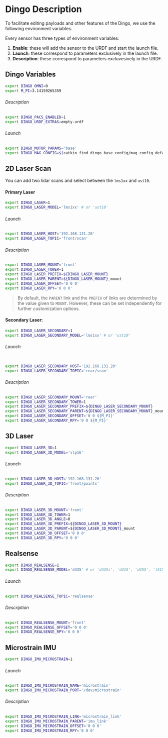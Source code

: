 # Dingo Description
To facilitate editing payloads and other features of the Dingo, we use the following environment variables. 

Every sensor has three types of environment variables: 
1. **Enable**: these will add the sensor to the URDF and start the launch file. 
2. **Launch**: these correspond to parameters exclusively in the launch file.
3. **Description**: these correspond to parameters excluvesively in the URDF.

## Dingo Variables
```bash
export DINGO_OMNI=0
export M_PI=3.14159265359
```
###### Description
```bash
export DINGO_PACS_ENABLED=1
export DINGO_URDF_EXTRAS=empty.urdf
```
###### Launch
```bash
export DINGO_MOTOR_PARAMS='base'
export DINGO_MAG_CONFIG=$(catkin_find dingo_base config/mag_config_default.yaml --first-only)
```

## 2D Laser Scan
You can add two lidar scans and select between the `lms1xx` and `ust10`.

#### Primary Laser
```bash
export DINGO_LASER=1
export DINGO_LASER_MODEL='lms1xx' # or 'ust10'
```
###### Launch
```bash
export DINGO_LASER_HOST='192.168.131.20'
export DINGO_LASER_TOPIC='front/scan'
```
###### Description
```bash
export DINGO_LASER_MOUNT='front'
export DINGO_LASER_TOWER=1
export DINGO_LASER_PREFIX=${DINGO_LASER_MOUNT}
export DINGO_LASER_PARENT=${DINGO_LASER_MOUNT}_mount
export DINGO_LASER_OFFSET='0 0 0'
export DINGO_LASER_RPY='0 0 0'
```
> By default, the `PARENT` link and the `PREFIX` of links are determined by the value given to `MOUNT`. However, these can be set independently for further customization options. 


#### Secondary Laser:
```bash
export DINGO_LASER_SECONDARY=1
export DINGO_LASER_SECONDARY_MODEL='lms1xx' # or 'ust10'
```
###### Launch
```bash

export DINGO_LASER_SECONDARY_HOST='192.168.131.20'
export DINGO_LASER_SECONDARY_TOPIC='rear/scan'
```
###### Description
```bash
export DINGO_LASER_SECONDARY_MOUNT='rear'
export DINGO_LASER_SECONDARY_TOWER=1
export DINGO_LASER_SECONDARY_PREFIX=${DINGO_LASER_SECONDARY_MOUNT}
export DINGO_LASER_SECONDARY_PARENT=${DINGO_LASER_SECONDARY_MOUNT}_mount
export DINGO_LASER_SECONDARY_OFFSET='0 0 ${M_PI}'
export DINGO_LASER_SECONDARY_RPY='0 0 ${M_PI}'
```

## 3D Laser
```bash
export DINGO_LASER_3D=1
export DINGO_LASER_3D_MODEL='vlp16'
```
###### Launch
```bash
export DINGO_LASER_3D_HOST='192.168.131.20'
export DINGO_LASER_3D_TOPIC='front/points'
```
###### Description
```bash
export DINGO_LASER_3D_MOUNT='front'
export DINGO_LASER_3D_TOWER=1
export DINGO_LASER_3D_ANGLE=0
export DINGO_LASER_3D_PREFIX=${DINGO_LASER_3D_MOUNT}
export DINGO_LASER_3D_PARENT=${DINGO_LASER_3D_MOUNT}_mount
export DINGO_LASER_3D_OFFSET='0 0 0'
export DINGO_LASER_3D_RPY='0 0 0'
```

## Realsense
```bash
export DINGO_REALSENSE=1
export DINGO_REALSENSE_MODEL='d435' # or 'd435i', 'd415', 'd455', 'l515'
```
###### Launch
```bash
export DINGO_REALSENSE_TOPIC='realsense'
```
###### Description
```bash
export DINGO_REALSENSE_MOUNT='front'
export DINGO_REALSENSE_OFFSET='0 0 0'
export DINGO_REALSENSE_RPY='0 0 0'
```

## Microstrain IMU
```bash
export DINGO_IMU_MICROSTRAIN=1
```
###### Launch
```bash
export DINGO_IMU_MICROSTRAIN_NAME='microstrain'
export DINGO_IMU_MICROSTRAIN_PORT='/dev/microstrain'
```
###### Description
```bash
export DINGO_IMU_MICROSTRAIN_LINK='microstrain_link'
export DINGO_IMU_MICROSTRAIN_PARENT='imu_link'
export DINGO_IMU_MICROSTRAIN_OFFSET='0 0 0'
export DINGO_IMU_MICROSTRAIN_RPY='0 0 0'
```
